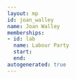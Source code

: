 ```yaml
---
layout: mp
id: joan_walley
name: Joan Walley
memberships:
- id: lab
  name: Labour Party
  start: 
  end: 
autogenerated: true
---
```

